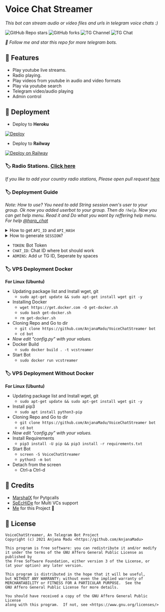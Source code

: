 # Voice Chat Streamer
_This bot can stream audio or video files and urls in telegram voice chats :)_

![GitHub Repo stars](https://img.shields.io/github/stars/AnjanaMadu/VoiceChatStreamer?color=green&logo=github)
![GitHub forks](https://img.shields.io/github/forks/AnjanaMadu/VoiceChatStreamer?color=green&logo=github)
![TG Channel](https://img.shields.io/badge/dynamic/json?color=red&label=channel%20@harp_tech&query=subscribers&url=https%3A%2F%2Fonline-users-api.up.railway.app%2Fcheck%3Fchat%3Dharp_tech&logo=telegram)
![TG Chat](https://img.shields.io/badge/dynamic/json?color=red&label=support%20@harp_chat&query=online&url=https%3A%2F%2Fonline-users-api.up.railway.app%2Fcheck%3Fchat%3Dharp_chat&logo=telegram)

_🎯 Follow me and star this repo for more telegram bots._

## 📌 Features
- Play youtube live streams.
- Radio playing.
- Play videos from youtube in audio and video formats
- Play via youtube search
- Telegram video/audio playing
- Admin control

## 📌 Deployment
- Deploy to **Heroku**

[![Deploy](https://www.herokucdn.com/deploy/button.svg)](https://heroku.com/deploy?template=https://github.com/Shaviya01/VoiceChatStreamer)

- Deploy to **Railway**

[![Deploy on Railway](https://railway.app/button.svg)](https://railway.app/new/template?template=https%3A%2F%2Fgithub.com%2FAnjanaMadu%2FVoiceChatStreamer&envs=API_ID%2CAPI_HASH%2CSESSION%2CTOKEN%2CCHAT_ID%2CADMINS&referralCode=n3n8cH)

### 🏷 Radio Stations. [Click here](https://github.com/AnjanaMadu/radio_stations)

_If you like to add your country radio stations, Please open pull request [here](https://github.com/AnjanaMadu/radio_stations)_

### 🏷 Deployment Guide 

_Note: How to use? You need to add String session own's user to your group. Ok now you added userbot to your group. Then do `!help`. Now you can get help menu. Read it and Do what you want by reffering help menu. For help [@harp_chat](https://t.me/harp_chat)_

<details>
  <summary>How to get <code>API_ID</code> and <code>API_HASH</code></summary>
  Get <i>API_ID</i> and <i>API_HASH</i> from <a href="https://my.telegram.org/apps">here</a>. I think its easy.
</details>

<details>
  <summary>How to generate <code>SESSION</code>?</summary>
  <b>Tutorial Video: </b> https://youtu.be/AuP0N8KXJ6U
  <p>
    <i>*We do not collect or share any of your personal information. You can revoke any of then using telegram settings. And also remember to keep your string session in a safe place and don't give it to anyone</i>
  </p>
</details>

- `TOKEN`: Bot Token
- `CHAT_ID`: Chat ID where bot should work
- `ADMINS`: Add ur TG ID, Seperate by spaces

### 🏷 VPS Deployment Docker

**For Linux (Ubuntu)**

- Updating package list and Install wget, git
  - `sudo apt-get update && sudo apt-get install wget git -y`
- Installing Docker
  - `wget https://get.docker.com -O get-docker.sh`
  - `sudo bash get-docker.sh`
  - `rm get-docker.sh`
- Cloning Repo and Go to dir
  - `git clone https://github.com/AnjanaMadu/VoiceChatStreamer bot`
  - `cd bot`
- _Now edit "config.py" with your values._
- Docker Build
  - `sudo docker build . -t vcstreamer`
- Start Bot
  - `sudo docker run vcstreamer`

### 🏷 VPS Deployment Without Docker

**For Linux (Ubuntu)**

- Updating package list and Install wget, git
  - `sudo apt-get update && sudo apt-get install wget git -y`
- Install pip3
  - `sudo apt install python3-pip`
- Cloning Repo and Go to dir
  - `git clone https://github.com/AnjanaMadu/VoiceChatStreamer bot`
  - `cd bot`
- _Now edit "config.py" with your values._
- Install Requirements
  - `pip3 install -U pip && pip3 install -r requirements.txt`
- Start Bot
  - `screen -S VoiceChatStreamer`
  - `python3 -m bot`
- Detach from the screen 
  - Ctrl-a Ctrl-d


## 📌 Credits
- [MarshalX](https://github.com/MarshalX/tgcalls) for Pytgcalls
- [SpEcHiDe](https://github.com/SpEcHiDe) for Multi VCs support
- [Me](https://github.com/AnjanaMadu) for this Project 🤪

## 📌 License
```
VoiceChatStreamer, An Telegram Bot Project
Copyright (c) 2021 Anjana Madu <https://github.com/AnjanaMadu>

This program is free software: you can redistribute it and/or modify
it under the terms of the GNU Affero General Public License as published by
the Free Software Foundation, either version 3 of the License, or
(at your option) any later version.

This program is distributed in the hope that it will be useful,
but WITHOUT ANY WARRANTY; without even the implied warranty of
MERCHANTABILITY or FITNESS FOR A PARTICULAR PURPOSE.  See the
GNU Affero General Public License for more details.

You should have received a copy of the GNU Affero General Public License
along with this program.  If not, see <https://www.gnu.org/licenses/>
```
